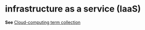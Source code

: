 # infrastructure as a service (IaaS)

**See** [Cloud-computing term collection](~/a-z-word-list-term-collections/term-collections/cloud-computing-terms.md)

